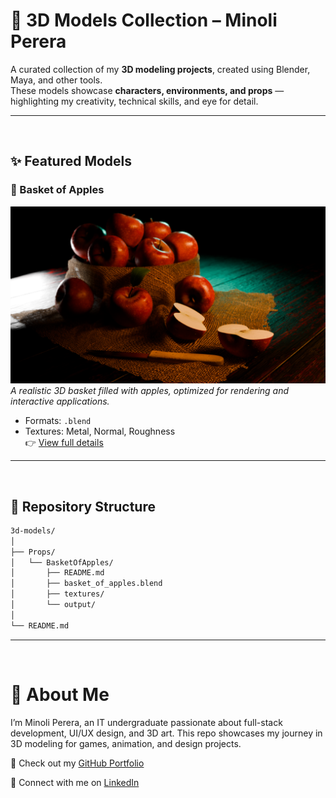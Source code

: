 # 🎨 3D Models Collection – Minoli Perera  

A curated collection of my **3D modeling projects**, created using Blender, Maya, and other tools.  
These models showcase **characters, environments, and props** — highlighting my creativity, technical skills, and eye for detail.  

---
<br>

## ✨ Featured Models  

### 🍎 Basket of Apples  
![Basket of Apples Render](Props/a_basket_of_apples/output/front_view.png)
*A realistic 3D basket filled with apples, optimized for rendering and interactive applications.*  
- Formats: `.blend`  
- Textures: Metal, Normal, Roughness  
👉 [View full details](Props/basket_of_apples/README.md)  

---

<br>

## 📂 Repository Structure  

```bash
3d-models/
│
├── Props/
│   └── BasketOfApples/
│       ├── README.md
│       ├── basket_of_apples.blend
│       ├── textures/
│       └── output/
│
└── README.md

```

---
<br>

# 🚀 About Me

I’m Minoli Perera, an IT undergraduate passionate about full-stack development, UI/UX design, and 3D art.
This repo showcases my journey in 3D modeling for games, animation, and design projects.

🔗 Check out my [GitHub Portfolio](https://github.com/MinoliPerera021126)

💼 Connect with me on [LinkedIn](http://www.linkedin.com/in/hk-minoli-perera)
